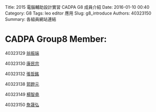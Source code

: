 Title: 2015 電腦輔助設計實習 CADPA G8 成員介紹
Date: 2016-01-10 00:40
Category: G8
Tags: leo editor 應用
Slug: g8_introduce
Authors: 40323150
Summary: 各組員網站連結
<h1>CADPA Group8 Member:</h1>

40323129 <a href="http://2015fallhw.github.io/2015fallcadpa/user/40323129">翁振端</a>

40323130 <a href="http://2015fallhw.github.io/2015fallcadpa/user/40323130">康民宗</a>

40323132 <a href="http://2015fallhw.github.io/2015fallcadpa/user/40323132">張哲銘</a>

40323138 <a href="http://2015fallhw.github.io/2015fallcadpa/user/40323138">郭鐙元</a>

40323149 <a href="http://2015fallhw.github.io/2015fallcadpa/user/40323149">楊智堯</a>

40323150 <a href="http://2015fallhw.github.io/2015fallcadpa/user/40323150">詹晟弘</a>
